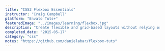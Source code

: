```yaml
---
title: "CSS3 Flexbox Essentials"
instructor: "Craig Campbell"
platform: "Envato Tuts+"
featuredImage: "../images/learning/flexbox.jpg"
description: "Create flexible and grid-based layouts without relying or floats or inline-block elements. Learn how to set up rows adn columns and understand flexbox properties."
completed_date: "2015-05-17"
category: "css"
notes: "https://github.com/danielabar/flexbox-tuts"
---
```

